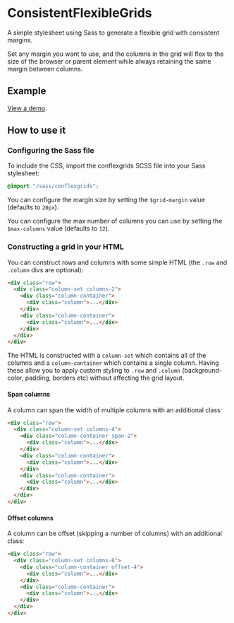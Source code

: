 # ConsistentFlexibleGrids

A simple stylesheet using Sass to generate a flexible grid with consistent margins.

Set any margin you want to use, and the columns in the grid will flex to the size of the browser or parent element while always retaining the same margin between columns.

## Example

[View a demo](http://www.andrewjamestait.co.uk/conflexgrids/).

## How to use it

### Configuring the Sass file

To include the CSS, import the conflexgrids SCSS file into your Sass stylesheet:

```scss
@import "/sass/conflexgrids";
```

You can configure the margin size by setting the `$grid-margin` value (defaults to `20px`).

You can configure the max number of columns you can use by setting the `$max-columns` value (defaults to `12`).

### Constructing a grid in your HTML

You can construct rows and columns with some simple HTML (the `.row` and `.column` divs are optional):

```html
<div class="row">
  <div class="column-set columns-2">
    <div class="column-container">
      <div class="column">...</div>
    </div>
    <div class="column-container">
      <div class="column">...</div>
    </div>
  </div>
</div>
```

The HTML is constructed with a `column-set` which contains all of the columns and a `column-container` which contains a single column. Having these allow you to apply custom styling to `.row` and `.column` (background-color, padding, borders etc) without affecting the grid layout.

#### Span columns

A column can span the width of multiple columns with an additional class:

```html
<div class="row">
  <div class="column-set columns-4">
    <div class="column-container span-2">
      <div class="column">...</div>
    </div>
    <div class="column-container">
      <div class="column">...</div>
    </div>
    <div class="column-container">
      <div class="column">...</div>
    </div>
  </div>
</div>
```

#### Offset columns

A column can be offset (skipping a number of columns) with an additional class:

```html
<div class="row">
  <div class="column-set columns-6">
    <div class="column-container offset-4">
      <div class="column">...</div>
    </div>
    <div class="column-container">
      <div class="column">...</div>
    </div>
  </div>
</div>
```
